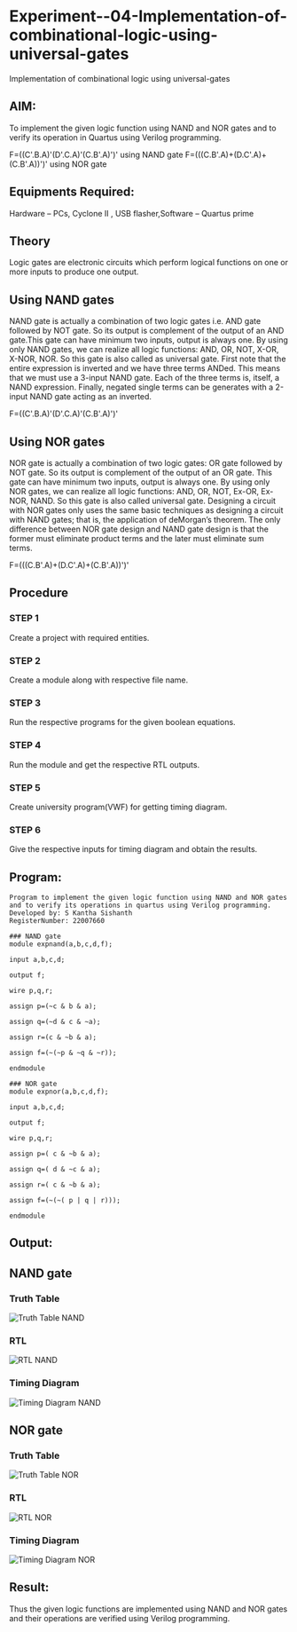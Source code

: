 # Experiment--04-Implementation-of-combinational-logic-using-universal-gates
Implementation of combinational logic using universal-gates
 
## AIM:
To implement the given logic function using NAND and NOR gates and to verify its operation in Quartus using Verilog programming.

F=((C'.B.A)'(D'.C.A)'(C.B'.A)')' using NAND gate
F=(((C.B'.A)+(D.C'.A)+(C.B'.A))')' using NOR gate
## Equipments Required:
Hardware – PCs, Cyclone II , USB flasher,Software – Quartus prime


## Theory
Logic gates are electronic circuits which perform logical functions on one or more inputs to produce one output. 

## Using NAND gates
NAND gate is actually a combination of two logic gates i.e. AND gate followed by NOT gate. So its output is complement of the output of an AND gate.This gate can have minimum two inputs, output is always one. By using only NAND gates, we can realize all logic functions: AND, OR, NOT, X-OR, X-NOR, NOR. So this gate is also called as universal gate. First note that the entire expression is inverted and we have three terms ANDed. This means that we must use a 3-input NAND gate. Each of the three terms is, itself, a NAND expression. Finally, negated single terms can be generates with a 2-input NAND gate acting as an inverted.

F=((C'.B.A)'(D'.C.A)'(C.B'.A)')'

## Using NOR gates
NOR gate is actually a combination of two logic gates: OR gate followed by NOT gate. So its output is complement of the output of an OR gate. This gate can have minimum two inputs, output is always one. By using only NOR gates, we can realize all logic functions: AND, OR, NOT, Ex-OR, Ex-NOR, NAND. So this gate is also called universal gate. Designing a circuit with NOR gates only uses the same basic techniques as designing a circuit with NAND gates; that is, the application of deMorgan’s theorem. The only difference between NOR gate design and NAND gate design is that the former must eliminate product terms and the later must eliminate sum terms.

F=(((C.B'.A)+(D.C'.A)+(C.B'.A))')'

## Procedure
### STEP 1
Create a project with required entities.
### STEP 2
Create a module along with respective file name.
### STEP 3
Run the respective programs for the given boolean equations.
### STEP 4
Run the module and get the respective RTL outputs.
### STEP 5
Create university program(VWF) for getting timing diagram.
### STEP 6
Give the respective inputs for timing diagram and obtain the results.
## Program:
```
Program to implement the given logic function using NAND and NOR gates and to verify its operations in quartus using Verilog programming.
Developed by: S Kantha Sishanth
RegisterNumber: 22007660
```
```
### NAND gate
module expnand(a,b,c,d,f);

input a,b,c,d;

output f;

wire p,q,r;

assign p=(~c & b & a);

assign q=(~d & c & ~a);

assign r=(c & ~b & a);

assign f=(~(~p & ~q & ~r));

endmodule
```
```
### NOR gate
module expnor(a,b,c,d,f);

input a,b,c,d;

output f;

wire p,q,r;

assign p=( c & ~b & a);

assign q=( d & ~c & a);

assign r=( c & ~b & a);

assign f=(~(~( p | q | r)));

endmodule
```

## Output:
## NAND gate
### Truth Table
![Truth Table NAND](https://github.com/Skanthasishanth/Experiment--04-Implementation-of-combinational-logic-using-universal-gates/blob/main/Truth%20Table%20NAND.png)
### RTL
![RTL NAND](https://github.com/Skanthasishanth/Experiment--04-Implementation-of-combinational-logic-using-universal-gates/blob/main/RTL%20Viewer%20NAND.png)
### Timing Diagram
![Timing Diagram NAND](https://github.com/Skanthasishanth/Experiment--04-Implementation-of-combinational-logic-using-universal-gates/blob/main/Timing%20Diagram%20NAND.png)

## NOR gate
### Truth Table
![Truth Table NOR](https://github.com/Skanthasishanth/Experiment--04-Implementation-of-combinational-logic-using-universal-gates/blob/main/Truth%20Table%20NOR.png)
### RTL
![RTL NOR](https://github.com/Skanthasishanth/Experiment--04-Implementation-of-combinational-logic-using-universal-gates/blob/main/RTL%20Viewer%20NOR.png)
### Timing Diagram
![Timing Diagram NOR](https://github.com/Skanthasishanth/Experiment--04-Implementation-of-combinational-logic-using-universal-gates/blob/main/Timing%20Diagram%20NOR.png)


## Result:
Thus the given logic functions are implemented using NAND and NOR gates and their operations are verified using Verilog programming.
